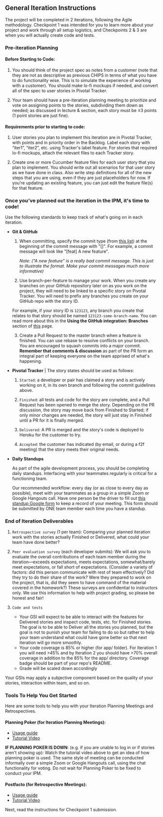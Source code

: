 ## General Iteration Instructions

The project will be completed in 2 iterations, following the Agile methodology. Checkpoint 1 was intended for you to learn more about your project and work through all setup logistics, and Checkpoints 2 & 3 are when you will actually create code and tests.

###  Pre-iteration Planning

#### Before Starting to Code:

1. You should think of the project spec as notes from a customer (note that they are not as descriptive as previous CHIPS in terms of what you have to do functionality wise. This is to simulate the experience of working with a customer). You should make lo-fi mockups if needed, and convert all of the spec to user stories in Pivotal Tracker.

2. Your team should have a pre-iteration planning meeting to prioritize and vote on assigning points to the stories, subdividing them down as needed;  as discussed in lecture & section, each story must be ≤3 points (1 point stories are just fine).

#### Requirements prior to starting to code:

1. User stories you plan to implement this iteration are in Pivotal Tracker, with points and in priority order in the Backlog.  Label each story with “iter1”, “iter2”, etc. using Tracker's label feature. For stories that required lo-fi mockups, attach the relevant files to each Tracker story.

2. Create one or more Cucumber feature files for each user story that you plan to implement. You should write out all scenarios for that user story as we have done in class. Also write step definitions for all of the new steps that you are using, even if they are just placeholders for now. If you’re updating an existing feature, you can just edit the feature file(s) for that feature.

### Once you’ve planned out the iteration in the IPM, it's time to code!

Use the following standards to keep track of what's going on in each iteration.

* **Git & GitHub**

    1. When committing, specify the commit type (from [this list](https://github.com/commitizen/conventional-commit-types/blob/master/index.json)) at the beginning of the commit message with "[]". For example, a commit message will look like "[feat] A new feature".

        *Note: ("A new feature" is a really bad commit message. This is just to illustrate the format. Make your commit messages much more informative)*

    2. Use branch-per-feature to manage your work. When you create any branches on your GitHub repository later on as you work on the project, they will need to be linked to a specific story on Pivotal Tracker. You will need to prefix any branches you create on your GitHub repo with the story ID.

    For example, if your story ID is `123123`, any branch you create that relates to that story should be named `123123-some-branch-name`. You can read more about this in the **Using the GitHub integration: Branches** section of [this](https://www.pivotaltracker.com/help/articles/github_integration/) page.

    3. Create a Pull Request to the master branch when a feature is finished. You can use rebase to resolve conflicts on your branch. You are encouraged to squash commits into a major commit. **Remember that comments & discussion** as part of the PR form an integral part of keeping everyone on the team apprised of what's happening.

* **Pivotal Tracker** | The story states should be used as follows:

    1. `Started`: a developer or pair has claimed a story and is actively working on it, in its own branch and following the commit guidelines above.

    2. `Finished`: all tests and code for the story are complete, and a Pull Request has been opened to merge the story. Depending on the PR discussion, the story may move back from Finished to Started; if only minor changes are needed, the story will just stay in Finished until a PR for it is finally merged.

    3. `Delivered`: A PR is merged and the story's code is deployed to Heroku for the customer to try.

    4. `Accepted`: the customer has indicated (by email, or during a f2f meeting) that the story meets their original needs.

* **Daily Standups**

    As part of the agile development process, you should be completing daily standups. Interfacing with your teammates regularly is critical for a functioning team.

    Our recommended workflow: every day (or as close to every day as possible), meet with your teammates as a group in a simple Zoom or Google Hangouts call. Have one person be the driver to fill out [this standup Google form](https://forms.gle/iYuk9csjkcJGaXhX7) to keep a record of your meeting. This form should be submitted by ONE team member each time you have a standup.


### End of Iteration Deliverables

1. `Retrospective survey` (1 per team): Comparing your planned iteration work with the stories actually Finished or Delivered, what could your team have done better?

2. `Peer evaluation survey` (each developer submits): We will ask you to evaluate the overall contributions of each team member during the iteration—exceeds expectations, meets expectations, somewhat/barely meet expectations, or fall short of expectations. (Consider a variety of factors: did this person communicate with rest of team effectively?  Did they try to do their share of the work? Were they prepared to work on the project, that is, did they seem to have command of the material covered in the homework?) These surveys are confidential to instructors only. We use this information to help with project grading, so please be honest and fair!

3. `Code and tests`

    * Your GSI will expect to be able to interact with the features for Delivered stories and inspect code, tests, etc. for Finished stories. The goal is to be able to Deliver all the stories you planned, but the goal is not to punish your team for failing to do so but rather to help your team understand what could have gone better so that next iteration will go more smoothly.
    * Your code coverage is 85% or higher (for app/ folder). For Iteration 1 you will need >45% and by Iteration 2 you should have >70% overall coverage in addition to the 85% for the app/ directory. Coverage badge should be part of your repo's README.
    * Grade will be scaled down accordingly

Your GSIs may apply a subjective component based on the quality of your stories, interaction within team, and so on.


### Tools To Help You Get Started

Here are some tools to help you with your Iteration Planning Meetings and Retrospectives.

#### Planning Poker (for Iteration Planning Meetings):
* [Usage guide](https://drive.google.com/drive/folders/18FCUo2wOI0hKJuPh7BuGyenZuFSPtK8A)
* [Tutorial Video](https://drive.google.com/drive/folders/18FCUo2wOI0hKJuPh7BuGyenZuFSPtK8A)

**IF PLANNING POKER IS DOWN**: (e.g. if you are unable to log in or if stories aren't showing up): Watch the tutorial video above to get an idea of how planning poker is used. The same style of meeting can be conducted informally over a simple Zoom or Google Hangouts call, using the chat functionality for voting. Do not wait for Planning Poker to be fixed to conduct your IPM.

#### Postfacto (for Retrospective Meetings):
* [Usage guide](https://drive.google.com/drive/folders/18FCUo2wOI0hKJuPh7BuGyenZuFSPtK8A)
* [Tutorial Video](https://drive.google.com/drive/folders/18FCUo2wOI0hKJuPh7BuGyenZuFSPtK8A)

Next, read the instructions for Checkpoint 1 submission. 
